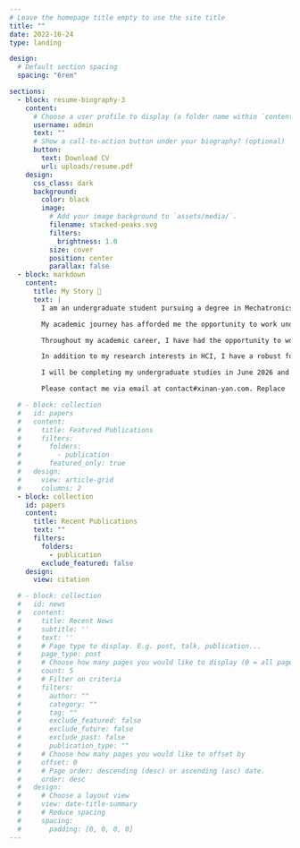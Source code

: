 ```yaml
---
# Leave the homepage title empty to use the site title
title: ""
date: 2022-10-24
type: landing

design:
  # Default section spacing
  spacing: "6rem"

sections:
  - block: resume-biography-3
    content:
      # Choose a user profile to display (a folder name within `content/authors/`)
      username: admin
      text: ""
      # Show a call-to-action button under your biography? (optional)
      button:
        text: Download CV
        url: uploads/resume.pdf
    design:
      css_class: dark
      background:
        color: black
        image:
          # Add your image background to `assets/media/`.
          filename: stacked-peaks.svg
          filters:
            brightness: 1.0
          size: cover
          position: center
          parallax: false
  - block: markdown
    content:
      title: My Story 📕
      text: |
        I am an undergraduate student pursuing a degree in Mechatronics at Xi'an Jiaotong-Liverpool University. My research interests lie at the intersection of human-computer interaction (HCI) and computer science, with a particular emphasis on spatial computing, interaction paradigms, and computational interaction.

        My academic journey has afforded me the opportunity to work under the guidance of renowned researchers, including <a href="https://cma.hkust-gz.edu.cn/people/hai-ning-liang/">Prof. Hai-Ning Liang</a> during my tenure at XJTLU. I am currently engaged in research at the Institute of Software, Chinese Academy of Sciences, under the supervision of <a href="https://people.ucas.ac.cn/~huangjin">Prof. Jin Huang</a>.

        Throughout my academic career, I have had the opportunity to work with respected experts in the field, including Prof. Dominic Kao at Purdue University and Prof. Wenge Xu at Birmingham City University. <a href="/experience/">These experiences</a> have enhanced my comprehension of human-computer interaction (HCI) and extended reality (XR) technologies.

        In addition to my research interests in HCI, I have a robust foundation in robotics, having participated in the <a href="https://www.robomaster.com/en-US">RoboMaster</a> robotics competition, hosted by <a href="https://www.dji.com/">DJI</a>. In this capacity, I contributed to the design and development of robots, thereby developing my skills in hardware design and ROS2. My <a href="https://github.com/W-YXN">GitHub profile</a> provides an overview of my robotics-related projects (in my organization page).

        I will be completing my undergraduate studies in June 2026 and am actively seeking research assistant or doctoral opportunities in the fields of HCI, XR, and interaction technologies. I would be delighted to discuss <strong>any</strong> potential collaborations or opportunities with you.

        Please contact me via email at contact#xinan-yan.com. Replace '#' to '@'.

  # - block: collection
  #   id: papers
  #   content:
  #     title: Featured Publications
  #     filters:
  #       folders:
  #         - publication
  #       featured_only: true
  #   design:
  #     view: article-grid
  #     columns: 2
  - block: collection
    id: papers
    content:
      title: Recent Publications
      text: ""
      filters:
        folders:
          - publication
        exclude_featured: false
    design:
      view: citation

  # - block: collection
  #   id: news
  #   content:
  #     title: Recent News
  #     subtitle: ''
  #     text: ''
  #     # Page type to display. E.g. post, talk, publication...
  #     page_type: post
  #     # Choose how many pages you would like to display (0 = all pages)
  #     count: 5
  #     # Filter on criteria
  #     filters:
  #       author: ""
  #       category: ""
  #       tag: ""
  #       exclude_featured: false
  #       exclude_future: false
  #       exclude_past: false
  #       publication_type: ""
  #     # Choose how many pages you would like to offset by
  #     offset: 0
  #     # Page order: descending (desc) or ascending (asc) date.
  #     order: desc
  #   design:
  #     # Choose a layout view
  #     view: date-title-summary
  #     # Reduce spacing
  #     spacing:
  #       padding: [0, 0, 0, 0]
---
```

